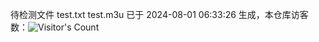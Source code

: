 待检测文件 test.txt test.m3u 已于 2024-08-01 06:33:26 生成，本仓库访客数：![Visitor's Count](https://profile-counter.glitch.me/pxiptv_TV/count.svg)
